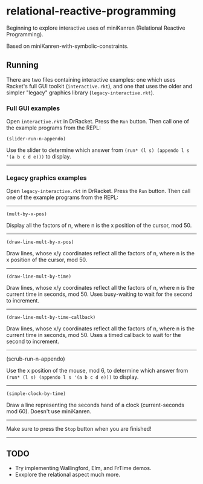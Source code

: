 # relational-reactive-programming

Beginning to explore interactive uses of miniKanren (Relational Reactive Programming).

Based on miniKanren-with-symbolic-constraints.

## Running

There are two files containing interactive examples: one which uses
Racket's full GUI toolkit (`interactive.rkt`), and one that uses the
older and simpler "legacy" graphics library (`legacy-interactive.rkt`).

### Full GUI examples

Open `interactive.rkt` in DrRacket.  Press the `Run` button.  Then call one of the example programs from the REPL:

```
(slider-run-n-appendo)
```

Use the slider to determine which answer
from `(run* (l s) (appendo l s '(a b c d e)))` to display.

---

### Legacy graphics examples

Open `legacy-interactive.rkt` in DrRacket.  Press the `Run` button.  Then call one of the example programs from the REPL:

---

```
(mult-by-x-pos)
```

Display all the factors of n, where n is the x position of the cursor, mod 50.

---

```
(draw-line-mult-by-x-pos)
```

Draw lines, whose x/y coordinates reflect all the factors of n,
where n is the x position of the cursor, mod 50.

---

```
(draw-line-mult-by-time)
```

Draw lines, whose x/y coordinates reflect all the factors of n, where
n is the current time in seconds, mod 50.  Uses busy-waiting to wait
for the second to increment.

---

```
(draw-line-mult-by-time-callback)
```

Draw lines, whose x/y coordinates reflect all the factors of n,
where n is the current time in seconds, mod 50.
Uses a timed callback to wait for the second to increment.

---

(scrub-run-n-appendo)

Use the x position of the mouse, mod 6, to determine which answer from
 ```(run* (l s) (appendo l s '(a b c d e)))``` to display.

---

```
(simple-clock-by-time)
```

Draw a line representing the seconds hand of a clock (current-seconds mod 60).
Doesn't use miniKanren.

---

Make sure to press the `Stop` button when you are finished!

---

## TODO

* Try implementing Wallingford, Elm, and FrTime demos.
* Exxplore the relational aspect much more.
